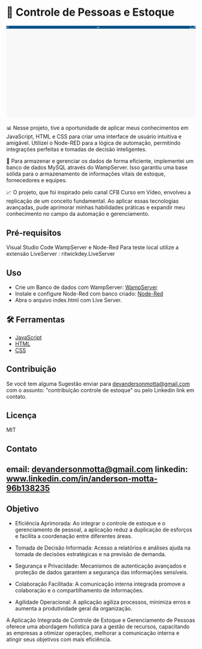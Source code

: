 
# 🛒 Controle de Pessoas e Estoque

![GIF do Vídeo Atualize a página para carregar](estoque.gif)
  
📊 Nesse projeto, tive a oportunidade de aplicar meus conhecimentos em JavaScript, HTML e CSS para criar uma interface de usuário intuitiva e amigável. Utilizei o Node-RED para a lógica de automação, permitindo integrações perfeitas e tomadas de decisão inteligentes.

🔗 Para armazenar e gerenciar os dados de forma eficiente, implementei um banco de dados MySQL através do WampServer. Isso garantiu uma base sólida para o armazenamento de informações vitais de estoque, fornecedores e equipes.

📈 O projeto, que foi inspirado pelo canal CFB Curso em Vídeo, envolveu a replicação de um conceito fundamental. Ao aplicar essas tecnologias avançadas, pude aprimorar minhas habilidades práticas e expandir meu conhecimento no campo da automação e gerenciamento.

## Pré-requisitos

Visual Studio Code
WampServer e Node-Red
Para teste local utilize a extensão LiveServer : ritwickdey.LiveServer


## Uso

- Crie um Banco de dados com WampServer: [WampServer](https://www.youtube.com/watch?v=QXVyCunZN2s&pp=ygUKd2FtcHNlcnZlcg%3D%3D)
- Instale e configure Node-Red com banco criado: [Node-Red](https://www.youtube.com/watch?v=QJYwx3zWBlY&t=379s&pp=ygUIbm9kZS1yZWQ%3D)
- Abra o arquivo index.html com Live Server.

## 🛠 Ferramentas

- [JavaScript](https://developer.mozilla.org/pt-BR/docs/Web/JavaScript)
- [HTML](https://developer.mozilla.org/pt-BR/docs/Web/HTML)
- [CSS](https://developer.mozilla.org/pt-BR/docs/Web/CSS)


## Contribuição

Se você tem alguma Sugestão enviar para devandersonmotta@gmail.com com o assunto: "contribuição controle de estoque" ou pelo Linkedin link em contato.

## Licença

MIT

## Contato

email: devandersonmotta@gmail.com
linkedin: www.linkedin.com/in/anderson-motta-96b138235
---

## Objetivo

- Eficiência Aprimorada: Ao integrar o controle de estoque e o gerenciamento de pessoal, a aplicação reduz a duplicação de esforços e facilita a coordenação entre diferentes áreas.

- Tomada de Decisão Informada: Acesso a relatórios e análises ajuda na tomada de decisões estratégicas e na previsão de demanda.

- Segurança e Privacidade: Mecanismos de autenticação avançados e proteção de dados garantem a segurança das informações sensíveis.

- Colaboração Facilitada: A comunicação interna integrada promove a colaboração e o compartilhamento de informações.

- Agilidade Operacional: A aplicação agiliza processos, minimiza erros e aumenta a produtividade geral da organização.

A Aplicação Integrada de Controle de Estoque e Gerenciamento de Pessoas oferece uma abordagem holística para a gestão de recursos, capacitando as empresas a otimizar operações, melhorar a comunicação interna e atingir seus objetivos com mais eficiência.

